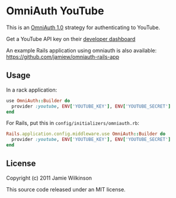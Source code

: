 OmniAuth YouTube
================

This is an [OmniAuth 1.0](https://github.com/intridea/omniauth) strategy for authenticating to YouTube.

Get a YouTube API key on their [developer dashboard](http://code.google.com/apis/youtube/dashboard/)

An example Rails application using omniauth is also available:
<https://github.com/jamiew/omniauth-rails-app>


Usage
-----

In a rack application:

```ruby
use OmniAuth::Builder do
  provider :youtube, ENV['YOUTUBE_KEY'], ENV['YOUTUBE_SECRET']
end
```

For Rails, put this in `config/initializers/omniauth.rb`:

```ruby
Rails.application.config.middleware.use OmniAuth::Builder do
  provider :youtube, ENV['YOUTUBE_KEY'], ENV['YOUTUBE_SECRET']
end
```


License
-------

Copyright (c) 2011 Jamie Wilkinson

This source code released under an MIT license.
